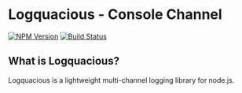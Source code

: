# Logquacious - Console Channel

[![NPM Version](https://img.shields.io/npm/v/logquacious-console.svg)](https://www.npmjs.com/package/logquacious-console)
[![Build Status](https://travis-ci.org/jlekie/logquacious-console.svg?branch=master)](https://travis-ci.org/jlekie/logquacious-console)

## What is Logquacious?
Logquacious is a lightweight multi-channel logging library for node.js.